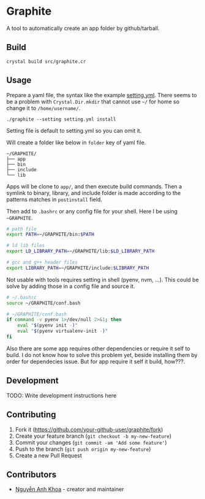 # Graphite

A tool to automatically create an app folder by github/tarball.

## Build

`crystal build src/graphite.cr`

## Usage

Prepare a yaml file, the syntax like the example [setting.yml](./setting.yml). There seems to be a problem with `Crystal.Dir.mkdir` that cannot use `~/` for home so change it to `/home/username/`.

`./graphite --setting setting.yml install`

Setting file is default to setting.yml so you can omit it.

Will create a folder like below in `folder` key of yaml file.

```
~/GRAPHITE/
├── app
├── bin
├── include
└── lib
```

Apps will be clone to `app/`, and then execute build commands. Then a symlink to binary, library, and include folder is made according to the patterns matches in `postinstall` field.

Then add to `.bashrc` or any config file for your shell. Here I be using `~GRAPHITE`.

```bash
# path file
export PATH=~/GRAPHITE/bin:$PATH

# ld lib files
export LD_LIBRARY_PATH=~/GRAPHITE/lib:$LD_LIBRARY_PATH

# gcc and g++ header files
export LIBRARY_PATH=~/GRAPHITE/include:$LIBRARY_PATH
```

Not usable with tools requires setting in shell (pyenv, nvm, ...). This could be solve by adding those in a config file and source it.

```bash
# ~/.bashrc
source ~/GRAPHITE/conf.bash

# ~/GRAPHITE/conf.bash
if command -v pyenv 1>/dev/null 2>&1; then
    eval "$(pyenv init -)"
    eval "$(pyenv virtualenv-init -)"
fi
```

Also there are some app requires other dependencies or require it self to build. I do not know how to solve this problem yet, beside installing them by order for dependecies issue. But for app require it self it build, how???.

## Development

TODO: Write development instructions here

## Contributing

1. Fork it (<https://github.com/your-github-user/graphite/fork>)
2. Create your feature branch (`git checkout -b my-new-feature`)
3. Commit your changes (`git commit -am 'Add some feature'`)
4. Push to the branch (`git push origin my-new-feature`)
5. Create a new Pull Request

## Contributors

- [Nguyễn Anh Khoa](https://github.com/your-github-user) - creator and maintainer
